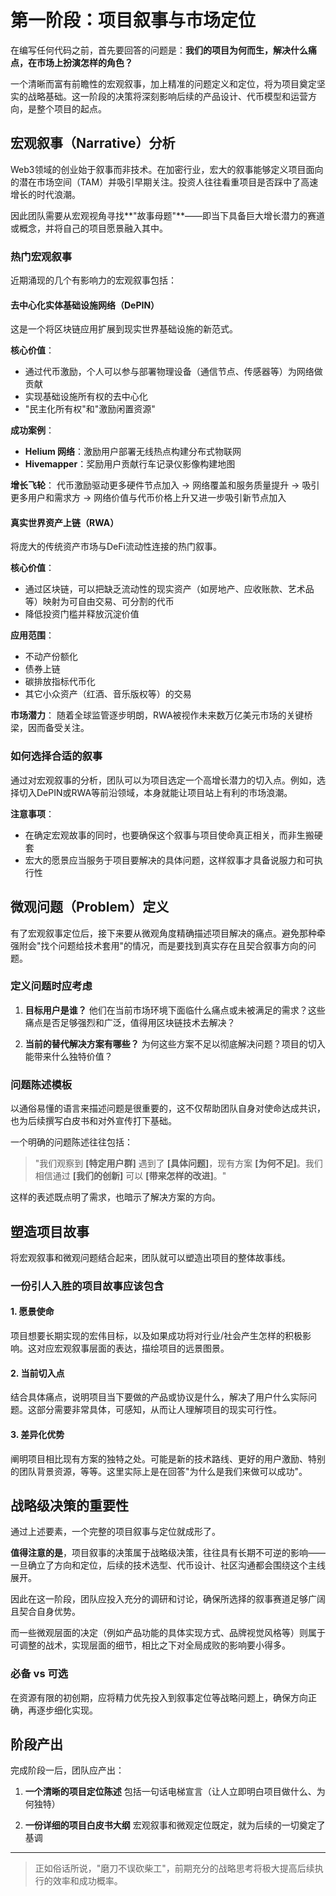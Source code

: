 # 第一阶段：项目叙事与市场定位

在编写任何代码之前，首先要回答的问题是：**我们的项目为何而生，解决什么痛点，在市场上扮演怎样的角色？**

一个清晰而富有前瞻性的宏观叙事，加上精准的问题定义和定位，将为项目奠定坚实的战略基础。这一阶段的决策将深刻影响后续的产品设计、代币模型和运营方向，是整个项目的起点。

## 宏观叙事（Narrative）分析

Web3领域的创业始于叙事而非技术。在加密行业，宏大的叙事能够定义项目面向的潜在市场空间（TAM）并吸引早期关注。投资人往往看重项目是否踩中了高速增长的时代浪潮。

因此团队需要从宏观视角寻找**"故事母题"**——即当下具备巨大增长潜力的赛道或概念，并将自己的项目愿景融入其中。

### 热门宏观叙事

近期涌现的几个有影响力的宏观叙事包括：

#### 去中心化实体基础设施网络（DePIN）

这是一个将区块链应用扩展到现实世界基础设施的新范式。

**核心价值**：
- 通过代币激励，个人可以参与部署物理设备（通信节点、传感器等）为网络做贡献
- 实现基础设施所有权的去中心化
- "民主化所有权"和"激励闲置资源"

**成功案例**：
- **Helium 网络**：激励用户部署无线热点构建分布式物联网
- **Hivemapper**：奖励用户贡献行车记录仪影像构建地图

**增长飞轮**：
代币激励驱动更多硬件节点加入 → 网络覆盖和服务质量提升 → 吸引更多用户和需求方 → 网络价值与代币价格上升又进一步吸引新节点加入

#### 真实世界资产上链（RWA）

将庞大的传统资产市场与DeFi流动性连接的热门叙事。

**核心价值**：
- 通过区块链，可以把缺乏流动性的现实资产（如房地产、应收账款、艺术品等）映射为可自由交易、可分割的代币
- 降低投资门槛并释放沉淀价值

**应用范围**：
- 不动产份额化
- 债券上链
- 碳排放指标代币化
- 其它小众资产（红酒、音乐版权等）的交易

**市场潜力**：
随着全球监管逐步明朗，RWA被视作未来数万亿美元市场的关键桥梁，因而备受关注。

### 如何选择合适的叙事

通过对宏观叙事的分析，团队可以为项目选定一个高增长潜力的切入点。例如，选择切入DePIN或RWA等前沿领域，本身就能让项目站上有利的市场浪潮。

**注意事项**：
- 在确定宏观故事的同时，也要确保这个叙事与项目使命真正相关，而非生搬硬套
- 宏大的愿景应当服务于项目要解决的具体问题，这样叙事才具备说服力和可执行性

## 微观问题（Problem）定义

有了宏观叙事定位后，接下来要从微观角度精确描述项目解决的痛点。避免那种牵强附会"找个问题给技术套用"的情况，而是要找到真实存在且契合叙事方向的问题。

### 定义问题时应考虑

1. **目标用户是谁？**
   他们在当前市场环境下面临什么痛点或未被满足的需求？这些痛点是否足够强烈和广泛，值得用区块链技术去解决？

2. **当前的替代解决方案有哪些？**
   为何这些方案不足以彻底解决问题？项目的切入能带来什么独特价值？

### 问题陈述模板

以通俗易懂的语言来描述问题是很重要的，这不仅帮助团队自身对使命达成共识，也为后续撰写白皮书和对外宣传打下基础。

一个明确的问题陈述往往包括：

> "我们观察到 **[特定用户群]** 遇到了 **[具体问题]**，现有方案 **[为何不足]**。我们相信通过 **[我们的创新]** 可以 **[带来怎样的改进]**。"

这样的表述既点明了需求，也暗示了解决方案的方向。

## 塑造项目故事

将宏观叙事和微观问题结合起来，团队就可以塑造出项目的整体故事线。

### 一份引人入胜的项目故事应该包含

#### 1. 愿景使命
项目想要长期实现的宏伟目标，以及如果成功将对行业/社会产生怎样的积极影响。这对应宏观叙事层面的表达，描绘项目的远景图景。

#### 2. 当前切入点
结合具体痛点，说明项目当下要做的产品或协议是什么，解决了用户什么实际问题。这部分需要非常具体，可感知，从而让人理解项目的现实可行性。

#### 3. 差异化优势
阐明项目相比现有方案的独特之处。可能是新的技术路线、更好的用户激励、特别的团队背景资源，等等。这里实际上是在回答"为什么是我们来做可以成功"。

## 战略级决策的重要性

通过上述要素，一个完整的项目叙事与定位就成形了。

**值得注意的是**，项目叙事的决策属于战略级决策，往往具有长期不可逆的影响——一旦确立了方向和定位，后续的技术选型、代币设计、社区沟通都会围绕这个主线展开。

因此在这一阶段，团队应投入充分的调研和讨论，确保所选择的叙事赛道足够广阔且契合自身优势。

而一些微观层面的决定（例如产品功能的具体实现方式、品牌视觉风格等）则属于可调整的战术，实现层面的细节，相比之下对全局成败的影响要小得多。

### 必备 vs 可选

在资源有限的初创期，应将精力优先投入到叙事定位等战略问题上，确保方向正确，再逐步细化实现。

## 阶段产出

完成阶段一后，团队应产出：

1. **一个清晰的项目定位陈述**
   包括一句话电梯宣言（让人立即明白项目做什么、为何独特）

2. **一份详细的项目白皮书大纲**
   宏观叙事和微观定位既定，就为后续的一切奠定了基调

---

> 正如俗话所说，"磨刀不误砍柴工"，前期充分的战略思考将极大提高后续执行的效率和成功概率。
